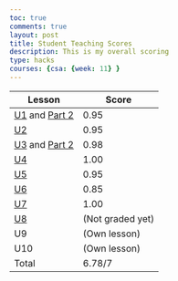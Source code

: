```yaml
---
toc: true
comments: true
layout: post
title: Student Teaching Scores
description: This is my overall scoring
type: hacks
courses: {csa: {week: 11} }
---
```

| Lesson     | Score           |
|------------|-----------------|
| [U1](https://jishnus420.github.io/BlogCSA/2023/09/06/java-primitives_IPYNB_2_.html) and [Part 2](https://jishnus420.github.io/BlogCSA/2023/09/15/U1-Types_IPYNB_2_.html)         | 0.95            |
| [U2](https://jishnus420.github.io/BlogCSA/2023/09/25/U2-Object-lesson_IPYNB_2_.html)         | 0.95            |
| [U3](https://jishnus420.github.io/BlogCSA/2023/09/19/binarylogic.html) and [Part 2](https://jishnus420.github.io/BlogCSA/2023/09/17/boolean-lesson_IPYNB_2_.html)         | 0.98            |
| [U4](https://jishnus420.github.io/BlogCSA/2023/10/12/Unit4_IPYNB_2_.html)         | 1.00            |
| [U5](https://jishnus420.github.io/BlogCSA/2023/10/17/Unit5_IPYNB_2_.html)         | 0.95            |
| [U6](https://jishnus420.github.io/BlogCSA/2023/10/19/Unit6-Array_IPYNB_2_.html)         | 0.85            |
| [U7](https://jishnus420.github.io/BlogCSA/2023/10/19/Unit7-ArrayList_IPYNB_2_.html)         | 1.00            |
| [U8](https://jishnus420.github.io/BlogCSA/2023/10/26/2D-Arrays_IPYNB_2_.html)         | (Not graded yet)|
| U9         | (Own lesson)    |
| U10        | (Own lesson)    |
| Total      | 6.78/7          |
